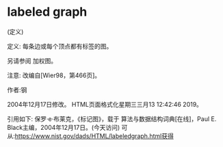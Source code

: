 # labeled graph


(定义)



定义:
每条边或每个顶点都有标签的图。



另请参阅
加权图。



注意:
改编自[Wier98，第466页]。


作者:钢







2004年12月17日修改。
HTML页面格式化星期三三月13 12:42:46 2019。



引用如下:
保罗·e·布莱克，《标记图》，载于
算法与数据结构词典[在线]，Paul E. Black主编，2004年12月17日。(今天访问)
可从:https://www.nist.gov/dads/HTML/labeledgraph.html获得